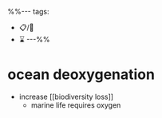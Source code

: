 %%---
tags:
- 📋/🔑
- ⌛
---%%

# ocean deoxygenation

- increase [[biodiversity loss]]
	- marine life requires oxygen
